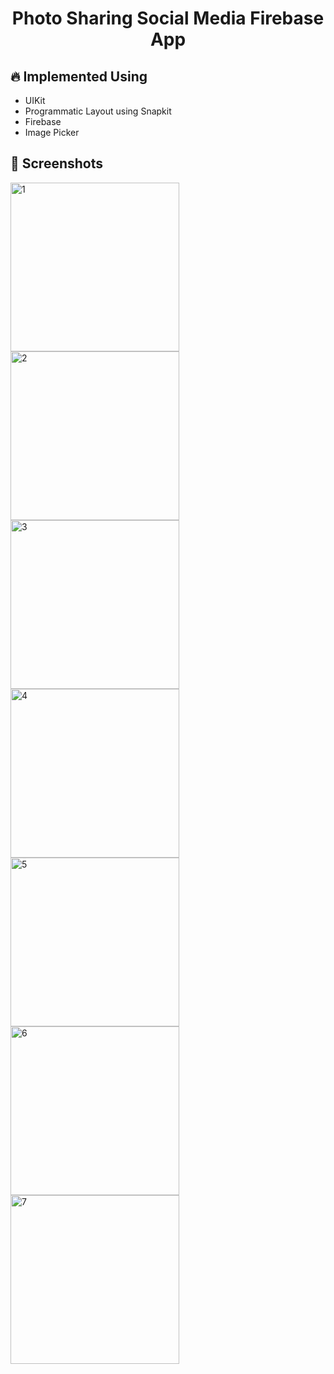 <h1 align="center"> Photo Sharing Social Media Firebase App  </h1>

## :fire: Implemented Using
  
- UIKit
- Programmatic Layout using Snapkit
- Firebase
- Image Picker


## 📸 Screenshots

<img width="270" alt="1" src="https://github.com/rabiaabdioglu/VaultApp/assets/75799790/d0e6c278-871a-4398-83a4-946e55b58c3d">
<img width="270" alt="2" src="https://github.com/rabiaabdioglu/VaultApp/assets/75799790/bdfd4671-7e84-4efe-ba79-059c1335c9a1">
<img width="270" alt="3" src="https://github.com/rabiaabdioglu/VaultApp/assets/75799790/b5d307a1-e83c-4c82-9e57-c1128d944a66">
<img width="270" alt="4" src="https://github.com/rabiaabdioglu/VaultApp/assets/75799790/b0975ade-2c35-4b11-a9ab-c390cb333bd2">
<img width="270" alt="5" src="https://github.com/rabiaabdioglu/VaultApp/assets/75799790/b8cf142a-bceb-4f0a-8581-cb2bda98d4dc">
<img width="270" alt="6" src="https://github.com/rabiaabdioglu/VaultApp/assets/75799790/592b96d2-ef5d-45d6-b13b-ccc2c9c664ef">
<img width="270" alt="7" src="https://github.com/rabiaabdioglu/VaultApp/assets/75799790/9847a116-c069-4339-a9ad-d434982b3703">
